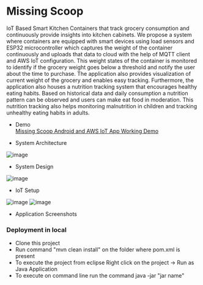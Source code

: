 # Missing Scoop

  IoT Based Smart Kitchen Containers that track grocery consumption and continuously provide insights into kitchen cabinets. We propose a system where containers are equipped with smart devices using load sensors and ESP32 microcontroller which captures the weight of the container continuously and uploads that data to cloud with the help of MQTT client and AWS IoT configuration. This weight states of the container is monitored to identify if the grocery weight goes below a threshold and notify the user about the time to purchase. The application also provides visualization of current weight of the grocery and enables easy tracking. Furthermore, the application also houses a nutrition tracking system that encourages healthy eating habits. Based on historical data and daily consumption a nutrition pattern can be observed and users can make eat food in moderation. This nutrition tracking also helps monitoring malnutrition in children and tracking unhealthy eating habits in adults.

- Demo
  <br>[Missing Scoop Android and AWS IoT App Working Demo](https://youtu.be/yH8PBcnbjS8)
  
- System Architecture

![image](https://user-images.githubusercontent.com/1582196/41492266-d7fdf0e0-70b2-11e8-9942-598084a791f4.png)

- System Design

![image](https://user-images.githubusercontent.com/1582196/41492279-f26eb96e-70b2-11e8-9fa6-de97a1615ae5.png)

- IoT Setup

![image](https://user-images.githubusercontent.com/1582196/41492303-29e5a6aa-70b3-11e8-84ba-d3e6ea7211e5.png) ![image](https://user-images.githubusercontent.com/1582196/41492308-380a8804-70b3-11e8-921e-a05410272cfd.png)

- Application Screenshots

### Deployment in local
- Clone this project
- Run command "mvn clean install" on the folder where pom.xml is present
- To execute the project from eclipse Right click on the project -> Run as Java Application
- To execute on command line run the command java -jar "jar name"
